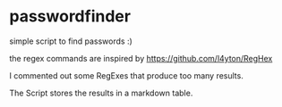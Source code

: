 # passwordfinder
simple script to find passwords :)

the regex commands are inspired by https://github.com/l4yton/RegHex

I commented out some RegExes that produce too many results. 

The Script stores the results in a markdown table.